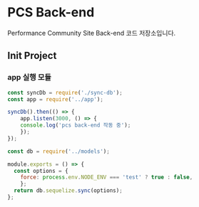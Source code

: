 # PCS Back-end
Performance Community Site Back-end 코드 저장소입니다.


## Init Project

### app 실행 모듈

```js
const syncDb = require('./sync-db');
const app = require('../app');

syncDb().then(() => {
	app.listen(3000, () => {
    console.log('pcs back-end 작동 중');
	});
});
```


```js
const db = require('../models');

module.exports = () => {
  const options = {
    force: process.env.NODE_ENV === 'test' ? true : false,
	};
  return db.sequelize.sync(options);
};
```

